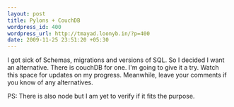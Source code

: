 ```yaml
--- 
layout: post
title: Pylons + CouchDB
wordpress_id: 400
wordpress_url: http://tmayad.loonyb.in/?p=400
date: 2009-11-25 23:51:20 +05:30
---
```


I got sick of Schemas, migrations and versions of SQL. So I decided I
want an alternative. There is couchDB for one. I'm going to give it a
try. Watch this space for updates on my progress. Meanwhile, leave your
comments if you know of any alternatives.

PS: There is also node but I am yet to verify if it fits the purpose.
